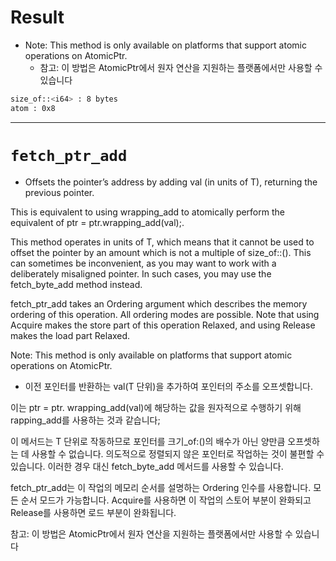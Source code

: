 # Result
- Note: This method is only available on platforms that support atomic operations on AtomicPtr.
  - 참고: 이 방법은 AtomicPtr에서 원자 연산을 지원하는 플랫폼에서만 사용할 수 있습니다

```bash
size_of::<i64> : 8 bytes
atom : 0x8
```

<hr />

# `fetch_ptr_add`

- Offsets the pointer’s address by adding val (in units of T), returning the previous pointer.

This is equivalent to using wrapping_add to atomically perform the equivalent of ptr = ptr.wrapping_add(val);.

This method operates in units of T, which means that it cannot be used to offset the pointer by an amount which is not a multiple of size_of::<T>(). This can sometimes be inconvenient, as you may want to work with a deliberately misaligned pointer. In such cases, you may use the fetch_byte_add method instead.

fetch_ptr_add takes an Ordering argument which describes the memory ordering of this operation. All ordering modes are possible. Note that using Acquire makes the store part of this operation Relaxed, and using Release makes the load part Relaxed.

Note: This method is only available on platforms that support atomic operations on AtomicPtr.

- 이전 포인터를 반환하는 val(T 단위)을 추가하여 포인터의 주소를 오프셋합니다.

이는 ptr = ptr. wrapping_add(val)에 해당하는 값을 원자적으로 수행하기 위해 rapping_add를 사용하는 것과 같습니다;

이 메서드는 T 단위로 작동하므로 포인터를 크기_of:()의 배수가 아닌 양만큼 오프셋하는 데 사용할 수 없습니다. 의도적으로 정렬되지 않은 포인터로 작업하는 것이 불편할 수 있습니다. 이러한 경우 대신 fetch_byte_add 메서드를 사용할 수 있습니다.

fetch_ptr_add는 이 작업의 메모리 순서를 설명하는 Ordering 인수를 사용합니다. 모든 순서 모드가 가능합니다. Acquire를 사용하면 이 작업의 스토어 부분이 완화되고 Release를 사용하면 로드 부분이 완화됩니다.

참고: 이 방법은 AtomicPtr에서 원자 연산을 지원하는 플랫폼에서만 사용할 수 있습니다
